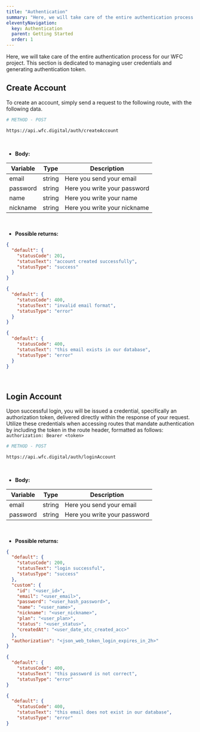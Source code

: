 ```yaml
---
title: "Authentication"
summary: "Here, we will take care of the entire authentication process for our WFC project. This section is dedicated to managing user credentials and generating authentication token."
eleventyNavigation:
  key: Authentication
  parent: Getting Started
  order: 1
---
```


Here, we will take care of the entire authentication process for our WFC project. This section is dedicated to managing user credentials and generating authentication token.

## Create Account

To create an account, simply send a request to the following route, with the following data.

```bash
# METHOD - POST

https://api.wfc.digital/auth/createAccount
```

<br>

- **Body:**

<div class="table-responsive">
  <table class="table table--striped table--hover">
    <thead>
      <tr>
        <th>Variable</th>
        <th>Type</th>
        <th>Description</th>
      </tr>
    </thead>
    <tbody>
    <tr>
      <td>email</td>
      <td>string</td>
      <td>Here you send your email</td>
    <tr>
    <tr>
      <td>password</td>
      <td>string</td>
      <td>Here you write your password</td>
    <tr>
    <tr>
      <td>name</td>
      <td>string</td>
      <td>Here you write your name</td>
    <tr>
    <tr>
      <td>nickname</td>
      <td>string</td>
      <td>Here you write your nickname</td>
    <tr>
    </tbody>
  </table>
</div>

<br>

- **Possible returns:**

```json
{
  "default": {
    "statusCode": 201,
    "statusText": "account created successfully",
    "statusType": "success"
  }
}
```

```json
{
  "default": {
    "statusCode": 400,
    "statusText": "invalid email format",
    "statusType": "error"
  }
}
```

```json
{
  "default": {
    "statusCode": 400,
    "statusText": "this email exists in our database",
    "statusType": "error"
  }
}
```

<br>

## Login Account

Upon successful login, you will be issued a credential, specifically an authorization token, delivered directly within the response of your request. Utilize these credentials when accessing routes that mandate authentication by including the token in the route header, formatted as follows: `authorization: Bearer <token>
`

```bash
# METHOD - POST

https://api.wfc.digital/auth/loginAccount
```

<br>

- **Body:**

<div class="table-responsive">
  <table class="table table--striped table--hover">
    <thead>
      <tr>
        <th>Variable</th>
        <th>Type</th>
        <th>Description</th>
      </tr>
    </thead>
    <tbody>
    <tr>
      <td>email</td>
      <td>string</td>
      <td>Here you send your email</td>
    <tr>
    <tr>
      <td>password</td>
      <td>string</td>
      <td>Here you write your password</td>
    <tr>
    </tbody>
  </table>
</div>

<br>

- **Possible returns:**

```json
{
  "default": {
    "statusCode": 200,
    "statusText": "login successful",
    "statusType": "success"
  },
  "custom": {
    "id": "<user_id>",
    "email": "<user_email>",
    "password": "<user_hash_password>",
    "name": "<user_name>",
    "nickname": "<user_nickname>",
    "plan": "<user_plan>",
    "status": "<user_status>",
    "createdAt": "<user_date_utc_created_acc>"
  },
  "authorization": "<json_web_token_login_expires_in_2h>"
}
```

```json
{
  "default": {
    "statusCode": 400,
    "statusText": "this password is not correct",
    "statusType": "error"
}
```

```json
{
  "default": {
    "statusCode": 400,
    "statusText": "this email does not exist in our database",
    "statusType": "error"
}
```
